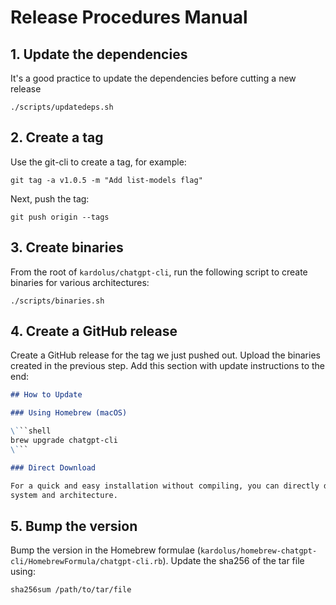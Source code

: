 # Release Procedures Manual

## 1. Update the dependencies

It's a good practice to update the dependencies before cutting a new release

```shell
./scripts/updatedeps.sh
```

## 2. Create a tag

Use the git-cli to create a tag, for example:

```shell
git tag -a v1.0.5 -m "Add list-models flag"
```

Next, push the tag:

```shell
git push origin --tags
```

## 3. Create binaries

From the root of `kardolus/chatgpt-cli`, run the following script to create binaries for various architectures:

```shell
./scripts/binaries.sh
```

## 4. Create a GitHub release

Create a GitHub release for the tag we just pushed out. Upload the binaries created in the previous step. Add this
section with update instructions to the end:

```markdown
## How to Update

### Using Homebrew (macOS)

\```shell 
brew upgrade chatgpt-cli
\```

### Direct Download

For a quick and easy installation without compiling, you can directly download the pre-built binary for your operating
system and architecture.
```

## 5. Bump the version

Bump the version in the Homebrew formulae (`kardolus/homebrew-chatgpt-cli/HomebrewFormula/chatgpt-cli.rb`). Update the
sha256 of the tar file using:

```shell
sha256sum /path/to/tar/file
```
